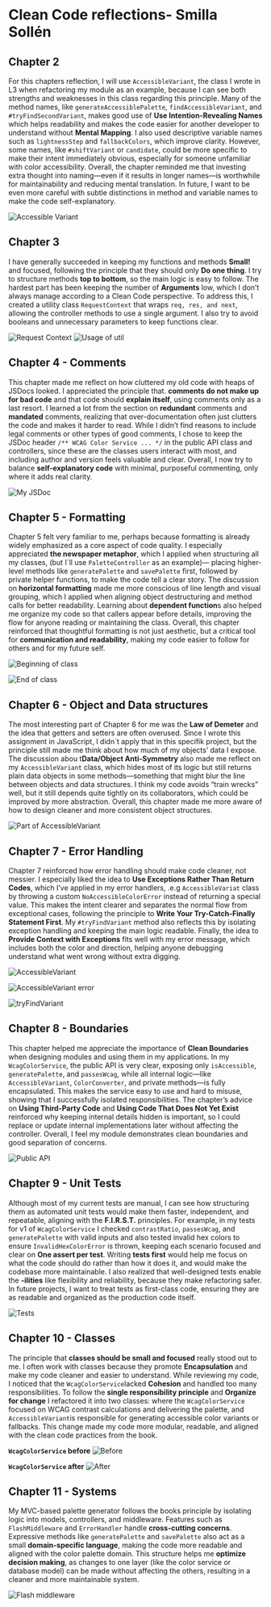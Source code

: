 # Clean Code reflections- Smilla Sollén

## Chapter 2
For this chapters reflection, I will use `AccessibleVariant`, the class I wrote in L3 when refactoring my module as an example, because I can see both strengths and weaknesses in this class regarding this principle. Many of the method names, like `generateAccessiblePalette`, `findAccessibleVariant`, and `#tryFindSecondVariant`, makes good use of **Use Intention-Revealing Names** which helps readability and makes the code easier for another developer to understand without **Mental Mapping**. I also used descriptive variable names such as `lightnessStep` and `fallbackColors`, which improve clarity. However, some names, like `#shiftVariant` or `candidate`, could be more specific to make their intent immediately obvious, especially for someone unfamiliar with color accessibility. Overall, the chapter reminded me that investing extra thought into naming—even if it results in longer names—is worthwhile for maintainability and reducing mental translation. In future, I want to be even more careful with subtle distinctions in method and variable names to make the code self-explanatory.

![Accessible Variant](/screenshots/chapter2.png)


## Chapter 3
I have generally succeeded in keeping my functions and methods **Small!** and focused, following the principle that they should only **Do one thing**. I try to structure methods **top to bottom**, so the main logic is easy to follow. The hardest part has been keeping the number of **Arguments** low, which I don’t always manage according to a Clean Code perspective. To address this, I created a utility class `RequestContext` that wraps `req, res, and next`, allowing the controller methods to use a single argument. I also try to avoid booleans and unnecessary parameters to keep functions clear.

![Request Context](/screenshots/chapter3_1.png)
![Usage of util](/screenshots/chapter3_2.png)


## Chapter 4 - Comments
This chapter made me reflect on how cluttered my old code with heaps of JSDocs looked. I appreciated the principle that. **comments do not make up for bad code** and that code should **explain itself**, using comments only as a last resort. I learned a lot from the section on **redundant** comments and **mandated** comments, realizing that over-documentation often just clutters the code and makes it harder to read. While I didn’t find reasons to include legal comments or other types of good comments, I chose to keep the JSDoc header `/** WCAG Color Service ... */` in the public API class and controllers, since these are the classes users interact with most, and including author and version feels valuable and clear. Overall, I now try to balance **self-explanatory code** with minimal, purposeful commenting, only where it adds real clarity.

![My JSDoc](/screenshots/chapter4.png)

## Chapter 5 - Formatting
Chapter 5 felt very familiar to me, perhaps because formatting is already widely emphasized as a core aspect of code quality. I especially appreciated **the newspaper metaphor**, which I applied when structuring all my classes, (but I´ll use `PaletteController` as an example)— placing higher-level methods like `generatePalette` and `savePalette` first, followed by private helper functions, to make the code tell a clear story. The discussion on **horizontal formatting** made me more conscious of line length and visual grouping, which I applied when aligning object destructuring and method calls for better readability. Learning about **dependent function**s also helped me organize my code so that callers appear before details, improving the flow for anyone reading or maintaining the class. Overall, this chapter reinforced that thoughtful formatting is not just aesthetic, but a critical tool for **communication and readability**, making my code easier to follow for others and for my future self.

![Beginning of class](/screenshots/chapter5_1.png)

![End of class](/screenshots/chapter5_2.png)

## Chapter 6 - Object and Data structures
The most interesting part of Chapter 6 for me was the **Law of Demeter** and the idea that getters and setters are often overused. Since I wrote this assignment in JavaScript, I didn´t apply that in this specifik project, but the principle still made me think about how much of my objects’ data I expose. The discussion abou t**Data/Object Anti-Symmetry** also made me reflect on my `AccessibleVariant` class, which hides most of its logic but still returns plain data objects in some methods—something that might blur the line between objects and data structures. I think my code avoids “train wrecks” well, but it still depends quite tightly on its collaborators, which could be improved by more abstraction. Overall, this chapter made me more aware of how to design cleaner and more consistent object structures.

![Part of AccessibleVariant](/screenshots/chapter6.png)

## Chapter 7 - Error Handling
Chapter 7 reinforced how error handling should make code cleaner, not messier. I especially liked the idea to **Use Exceptions Rather Than Return Codes**, which I’ve applied in my error handlers, .e.g `AccessibleVariat` class by throwing a custom `NoAccessibleColorError` instead of returning a special value. This makes the intent clearer and separates the normal flow from exceptional cases, following the principle to **Write Your Try-Catch-Finally Statement First**. My `#tryFindVariant` method also reflects this by isolating exception handling and keeping the main logic readable. Finally, the idea to **Provide Context with Exceptions** fits well with my error message, which includes both the color and direction, helping anyone debugging understand what went wrong without extra digging.

![AccessibleVariant](/screenshots/chapter7_1.png)

![AccessibleVariant error](/screenshots/chapter7_2.png)

![tryFindVariant](/screenshots/chapter7_3.png)

## Chapter 8 - Boundaries
This chapter helped me appreciate the importance of **Clean Boundaries** when designing modules and using them in my applications. In my `WcagColorService`, the public API is very clear, exposing only `isAccessible`, `generatePalette`, and `passesWcag`, while all internal logic—like `AccessibleVariant`, `ColorConverter`, and private methods—is fully encapsulated. This makes the service easy to use and hard to misuse, showing that I successfully isolated responsibilities. The chapter’s advice on **Using Third-Party Code** and **Using Code That Does Not Yet Exist** reinforced why keeping internal details hidden is important, so I could replace or update internal implementations later without affecting the controller. Overall, I feel my module demonstrates clean boundaries and good separation of concerns.

![Public API](/screenshots/chapter8.png)

## Chapter 9 - Unit Tests
Although most of my current tests are manual, I can see how structuring them as automated unit tests would make them faster, independent, and repeatable, aligning with the **F.I.R.S.T.** principles. For example, in my tests for v1 of `WcagColorService` I checked `contrastRatio`, `passesWcag`, and `generatePalette` with valid inputs and also tested invalid hex colors to ensure `InvalidHexColorError` is thrown, keeping each scenario focused and clear on **One assert per test**. Writing **tests first** would help me focus on what the code should do rather than how it does it, and would make the codebase more maintainable. I also realized that well-designed tests enable the **-ilities** like flexibility and reliability, because they make refactoring safer. In future projects, I want to treat tests as first-class code, ensuring they are as readable and organized as the production code itself.

![Tests](/screenshots/chapter9.png)

## Chapter 10 - Classes
The principle that **classes should be small and focused** really stood out to me. I often work with classes because they promote **Encapsulation** and make my code cleaner and easier to understand. While reviewing my code, I noticed that the `WcagColorService`lacked **Cohesion** and handled too many responsibilities. To follow the **single responsibility principle** and **Organize for change** I refactored it into two classes: where the `WcagColorService` focused on WCAG contrast calculations and delivering the palette, and `AccessibleVariant`is responsible for generating accessible color variants or fallbacks. This change made my code more modular, readable, and aligned with the clean code practices from the book.

**`WcagColorService` before**
![Before](/screenshots/chapter10_1.png)

**`WcagColorService` after**
![After](/screenshots/chapter10_2.png)

## Chapter 11 - Systems
 My MVC-based palette generator follows the books principle by isolating logic into models, controllers, and middleware. Features such as `FlashMiddleware` and `ErrorHandler` handle **cross-cutting concerns**.  Expressive methods like `generatePalette` and `savePalette` also act as a small **domain-specific language**, making the code more readable and aligned with the color palette domain. This structure helps me **optimize decision making**, as changes to one layer (like the color service or database model) can be made without affecting the others, resulting in a cleaner and more maintainable system.

![Flash middleware](/screenshots/chapter11.png)
